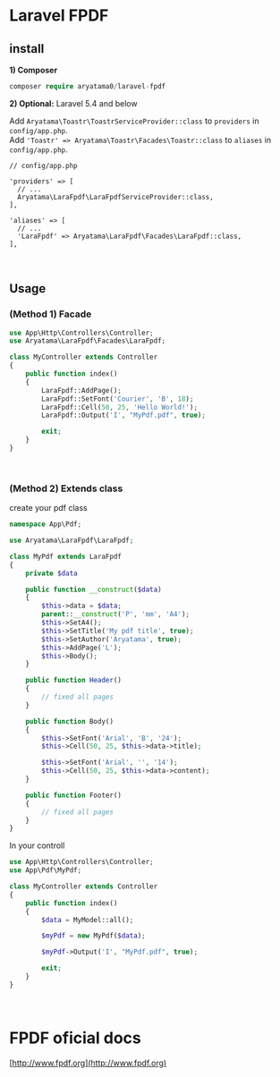 # Laravel FPDF

## install

**1) Composer**

```php
composer require aryatama0/laravel-fpdf
```

**2) Optional:** Laravel 5.4 and below

Add `Aryatama\Toastr\ToastrServiceProvider::class` to `providers` in `config/app.php`. <br>
Add `'Toastr' => Aryatama\Toastr\Facades\Toastr::class` to `aliases` in `config/app.php`. <br>

```
// config/app.php

'providers' => [
  // ...
  Aryatama\LaraFpdf\LaraFpdfServiceProvider::class,
],

'aliases' => [
  // ...
  'LaraFpdf' => Aryatama\LaraFpdf\Facades\LaraFpdf::class,
],
```

<br>

## Usage

### (Method 1) Facade

```php
use App\Http\Controllers\Controller;
use Aryatama\LaraFpdf\Facades\LaraFpdf;

class MyController extends Controller
{
    public function index()
    {
        LaraFpdf::AddPage();
        LaraFpdf::SetFont('Courier', 'B', 18);
        LaraFpdf::Cell(50, 25, 'Hello World!');
        LaraFpdf::Output('I', "MyPdf.pdf", true);

        exit;
    }
}
```

<br>

### (Method 2) Extends class

create your pdf class

```php
namespace App\Pdf;

use Aryatama\LaraFpdf\LaraFpdf;

class MyPdf extends LaraFpdf
{
    private $data

    public function __construct($data)
    {
        $this->data = $data;
        parent::__construct('P', 'mm', 'A4');
        $this->SetA4();
        $this->SetTitle('My pdf title', true);
        $this->SetAuthor('Aryatama', true);
        $this->AddPage('L');
        $this->Body();
    }

    public function Header()
    {
        // fixed all pages
    }

    public function Body()
    {
        $this->SetFont('Arial', 'B', '24');
        $this->Cell(50, 25, $this->data->title);

        $this->SetFont('Arial', '', '14');
        $this->Cell(50, 25, $this->data->content);
    }

    public function Footer()
    {
        // fixed all pages
    }
}
```

In your controll

```php
use App\Http\Controllers\Controller;
use App\Pdf\MyPdf;

class MyController extends Controller
{
    public function index()
    {
        $data = MyModel::all();

        $myPdf = new MyPdf($data);

        $myPdf->Output('I', "MyPdf.pdf", true);

        exit;
    }
}
```

<br>

# FPDF oficial docs

[http://www.fpdf.org](http://www.fpdf.org)
